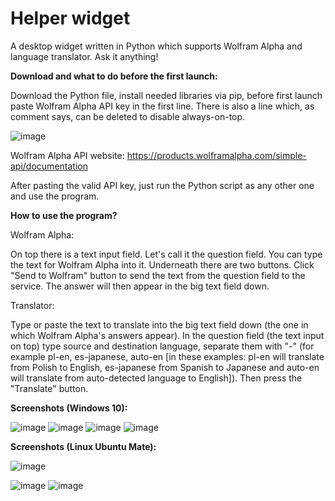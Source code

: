 # Helper widget
A desktop widget written in Python which supports Wolfram Alpha and language translator. Ask it anything!

<b> Download and what to do before the first launch: </b>

Download the Python file, install needed libraries via pip, before first launch paste Wolfram Alpha API key in the first line. There is also a line which, as comment says, can be deleted to disable always-on-top.

![image](https://user-images.githubusercontent.com/112283903/216394050-702dfd80-1d46-42ed-952f-d7753985101f.png)

Wolfram Alpha API website: https://products.wolframalpha.com/simple-api/documentation

After pasting the valid API key, just run the Python script as any other one and use the program.

<b> How to use the program? </b>

Wolfram Alpha:

On top there is a text input field. Let's call it the question field. You can type the text for Wolfram Alpha into it. 
Underneath there are two buttons. Click "Send to Wolfram" button to send the text from the question field to the service. The answer will then appear in the big text field down.

Translator:

Type or paste the text to translate into the big text field down (the one in which Wolfram Alpha's answers appear). In the question field (the text input on top) type source and destination language, separate them with "-" (for example pl-en, es-japanese, auto-en [in these examples: pl-en will translate from Polish to English, es-japanese from Spanish to Japanese and auto-en will translate from auto-detected language to English]). Then press the "Translate" button.

<b> Screenshots (Windows 10): </b>

![image](https://user-images.githubusercontent.com/112283903/216394719-e996dfd4-0c3b-48c9-b16c-bb67e46396ef.png)
![image](https://user-images.githubusercontent.com/112283903/216394926-5f804514-e1f1-45a4-805b-49eb231f4aa2.png)
![image](https://user-images.githubusercontent.com/112283903/216395075-8d7a0773-ae48-4388-966b-7168b6bd4831.png)
![image](https://user-images.githubusercontent.com/112283903/216395146-c5ca58a3-1125-4684-8597-d4d1167ded3e.png)

<b> Screenshots (Linux Ubuntu Mate): </b>

![image](https://user-images.githubusercontent.com/112283903/216431866-c3bfcc54-cd3c-41ca-b952-d6db33ca02c0.png)

![image](https://user-images.githubusercontent.com/112283903/216432076-a7bfa6b3-837e-4ac0-9eb0-aa46346abf27.png)
![image](https://user-images.githubusercontent.com/112283903/216432166-c94a07d1-1921-4afd-b5f2-b9fb7d28e8bd.png)

